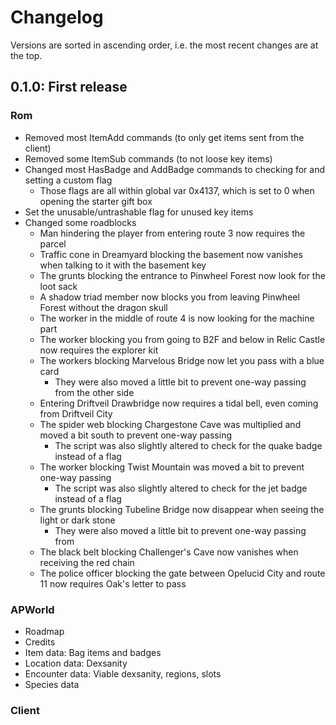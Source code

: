 # Changelog
Versions are sorted in ascending order, i.e. the most recent changes are at the top.

## 0.1.0: First release

### Rom
- Removed most ItemAdd commands (to only get items sent from the client)
- Removed some ItemSub commands (to not loose key items)
- Changed most HasBadge and AddBadge commands to checking for and setting a custom flag
  - Those flags are all within global var 0x4137, which is set to 0 when opening the starter gift box
- Set the unusable/untrashable flag for unused key items
- Changed some roadblocks
  - Man hindering the player from entering route 3 now requires the parcel
  - Traffic cone in Dreamyard blocking the basement now vanishes when talking to it with the basement key
  - The grunts blocking the entrance to Pinwheel Forest now look for the loot sack
  - A shadow triad member now blocks you from leaving Pinwheel Forest without the dragon skull
  - The worker in the middle of route 4 is now looking for the machine part
  - The worker blocking you from going to B2F and below in Relic Castle now requires the explorer kit
  - The workers blocking Marvelous Bridge now let you pass with a blue card
    - They were also moved a little bit to prevent one-way passing from the other side
  - Entering Driftveil Drawbridge now requires a tidal bell, even coming from Driftveil City
  - The spider web blocking Chargestone Cave was multiplied and moved a bit south to prevent one-way passing
    - The script was also slightly altered to check for the quake badge instead of a flag
  - The worker blocking Twist Mountain was moved a bit to prevent one-way passing
    - The script was also slightly altered to check for the jet badge instead of a flag
  - The grunts blocking Tubeline Bridge now disappear when seeing the light or dark stone
    - They were also moved a little bit to prevent one-way passing from
  - The black belt blocking Challenger's Cave now vanishes when receiving the red chain
  - The police officer blocking the gate between Opelucid City and route 11 now requires Oak's letter to pass

### APWorld

- Roadmap
- Credits
- Item data: Bag items and badges
- Location data: Dexsanity
- Encounter data: Viable dexsanity, regions, slots
- Species data

### Client

